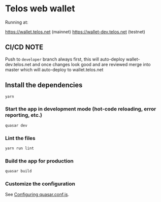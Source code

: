 # Telos web wallet

Running at:

https://wallet.telos.net (mainnet)
https://wallet-dev.telos.net (testnet)

## CI/CD NOTE
Push to `developer` branch always first, this will auto-deploy wallet-dev.telos.net and once changes look good and are reviewed merge into master which will auto-deploy to wallet.telos.net

## Install the dependencies
```bash
yarn
```

### Start the app in development mode (hot-code reloading, error reporting, etc.)
```bash
quasar dev
```

### Lint the files
```bash
yarn run lint
```

### Build the app for production
```bash
quasar build
```

### Customize the configuration
See [Configuring quasar.conf.js](https://quasar.dev/quasar-cli/quasar-conf-js).
